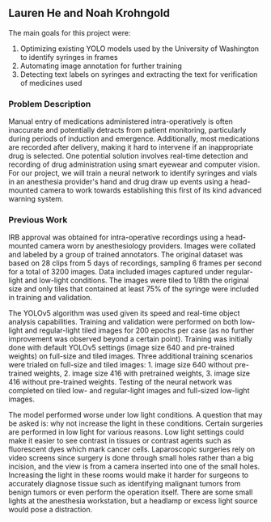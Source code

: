 <!-- # CSE 455 Final Project - Machine Learning Models for Syringe Identification -->
## Lauren He and Noah Krohngold

The main goals for this project were:
1. Optimizing existing YOLO models used by the University of Washington to identify syringes in frames
2. Automating image annotation for further training
3. Detecting text labels on syringes and extracting the text for verification of medicines used

### Problem Description
Manual entry of medications administered intra-operatively is often inaccurate and potentially detracts from patient monitoring, particularly during periods of induction and emergence. Additionally, most medications are recorded after delivery, making it hard to intervene if an inappropriate drug is selected. One potential solution involves real-time detection and recording of drug administration using smart eyewear and computer vision. For our project, we will train a neural network to identify syringes and vials in an anesthesia provider's hand and drug draw up events using a head-mounted camera to work towards establishing this first of its kind advanced warning system. 

### Previous Work
IRB approval was obtained for intra-operative recordings using a head-mounted camera worn by anesthesiology providers. Images were collated and labeled by a group of trained annotators. The original dataset was based on 28 clips from 5 days of recordings, sampling 6 frames per second for a total of 3200 images. Data included images captured under regular-light and low-light conditions. The images were tiled to 1/8th the original size and only tiles that contained at least 75% of the syringe were included in training and validation. 

The YOLOv5 algorithm was used given its speed and real-time object analysis capabilities. Training and validation were performed on both low-light and regular-light tiled images for 200 epochs per case (as no further improvement was observed beyond a certain point). Training was initially done with default YOLOv5 settings (image size 640 and pre-trained weights) on full-size and tiled images. Three additional training scenarios were trialed on full-size and tiled images: 1. image size 640 without pre-trained weights, 2. image size 416 with pretrained weights, 3. image size 416 without pre-trained weights. Testing of the neural network was completed on tiled low- and regular-light images and full-sized low-light images.

The model performed worse under low light conditions. A question that may be asked is: why not increase the light in these conditions. Certain surgeries are performed in low light for various reasons. Low light settings could make it easier to see contrast in tissues or contrast agents such as fluorescent dyes which mark cancer cells. Laparoscopic surgeries rely on video screens since surgery is done through small holes rather than a big incision, and the view is from a camera inserted into one of the small holes. Increasing the light in these rooms would make it harder for surgeons to accurately diagnose tissue such as identifying malignant tumors from benign tumors or even perform the operation itself. There are some small lights at the anesthesia workstation, but a headlamp or excess light source would pose a distraction. 
